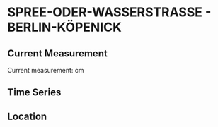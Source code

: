 # SPREE-ODER-WASSERSTRASSE - BERLIN-KÖPENICK

## Current Measurement

Current measurement: <Value topic="rivers/pegel-online/SOW/BERLIN-KÖPENICK/measurementValue"/> cm

## Time Series

<TimeSeries topic="rivers/pegel-online/SOW/BERLIN-KÖPENICK/measurementValue" period="week" />

## Location

<WorldMap>
  <Marker lat="52.429689750282876" lon="13.573985900031897" labelTopic="rivers/pegel-online/SOW/BERLIN-KÖPENICK" />
</WorldMap>
